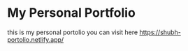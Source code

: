 # My Personal Portfolio 
this is my personal portolio you can visit here
https://shubh-portolio.netlify.app/
